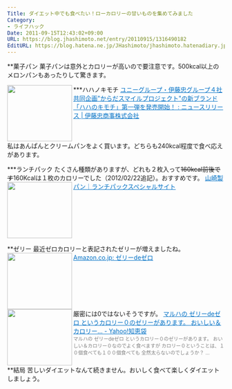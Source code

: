 ```yaml
---
Title: ダイエット中でも食べたい！ローカロリーの甘いものを集めてみました
Category:
- ライフハック
Date: 2011-09-15T12:43:02+09:00
URL: https://blog.jhashimoto.net/entry/20110915/1316490182
EditURL: https://blog.hatena.ne.jp/JHashimoto/jhashimoto.hatenadiary.jp/atom/entry/12921228815717257286
---
```



**菓子パン
菓子パンは意外とカロリーが高いので要注意です。500kcal以上のメロンパンもあったりして驚きます。

***ハハノキモチ
<a href="http://www.itochu.co.jp/ja/news/2011/110630.html" target="_blank"><img class="alignleft" align="left" border="0" src="http://capture.heartrails.com/150x130/shadow?http://www.itochu.co.jp/ja/news/2011/110630.html" alt="" width="150" height="130" /></a><a style="color:#0070C5;" href="http://www.itochu.co.jp/ja/news/2011/110630.html" target="_blank">ユニーグループ・伊藤忠グループ４社共同企画"からだスマイルプロジェクト"の新ブランド「ハハのキモチ」第一弾を発売開始！ : ニュースリリース | 伊藤忠商事株式会社</a><a href="http://b.hatena.ne.jp/entry/http://www.itochu.co.jp/ja/news/2011/110630.html" target="_blank"><img border="0" src="http://b.hatena.ne.jp/entry/image/http://www.itochu.co.jp/ja/news/2011/110630.html" alt="" /></a><br style="clear:both;" />
私はあんぱんとクリームパンをよく買います。どちらも240kcal程度で食べ応えがあります。

***ランチパック
たくさん種類がありますが、どれも２枚入って<s>160kcal前後です</s>160Kcalは１枚のカロリーでした（2012/02/22追記）。おすすめです。
<a href="http://www.yamazakipan.co.jp/lunch-p/" target="_blank"><img class="alignleft" align="left" border="0" src="http://capture.heartrails.com/150x130/shadow?http://www.yamazakipan.co.jp/lunch-p/" alt="" width="150" height="130" /></a><a style="color:#0070C5;" href="http://www.yamazakipan.co.jp/lunch-p/" target="_blank">山崎製パン｜ランチパックスペシャルサイト</a><a href="http://b.hatena.ne.jp/entry/http://www.yamazakipan.co.jp/lunch-p/" target="_blank"><img border="0" src="http://b.hatena.ne.jp/entry/image/http://www.yamazakipan.co.jp/lunch-p/" alt="" /></a><br style="clear:both;" />

**ゼリー
最近ゼロカロリーと表記されたゼリーが増えましたね。
<a href="http://www.amazon.co.jp/s/ref=nb_sb_ss_i_5_2?__mk_ja_JP=%83J%83%5E%83J%83i&url=search-alias%3Daps&field-keywords=%83%5B%83%8A%81%5Bde%83%5B%83%8D&x=0&y=0&sprefix=%82%BA%82%E8#/ref=sr_pg_1?rh=i%3Aaps%2Ck%3A%E3%82%BC%E3%83%AD%E3%82%AB%E3%83%AD%E3%83%AA%E3%83%BC+%E3%82%BC%E3%83%AA%E3%83%BC&keywords=%E3%82%BC%E3%83%AD%E3%82%AB%E3%83%AD%E3%83%AA%E3%83%BC+%E3%82%BC%E3%83%AA%E3%83%BC&ie=UTF8&qid=1316489161" target="_blank"><img class="alignleft" align="left" border="0" src="http://capture.heartrails.com/150x130/shadow?http://www.amazon.co.jp/s/ref=nb_sb_ss_i_5_2?__mk_ja_JP=%83J%83%5E%83J%83i&url=search-alias%3Daps&field-keywords=%83%5B%83%8A%81%5Bde%83%5B%83%8D&x=0&y=0&sprefix=%82%BA%82%E8#/ref=sr_pg_1?rh=i%3Aaps%2Ck%3A%E3%82%BC%E3%83%AD%E3%82%AB%E3%83%AD%E3%83%AA%E3%83%BC+%E3%82%BC%E3%83%AA%E3%83%BC&keywords=%E3%82%BC%E3%83%AD%E3%82%AB%E3%83%AD%E3%83%AA%E3%83%BC+%E3%82%BC%E3%83%AA%E3%83%BC&ie=UTF8&qid=1316489161" alt="" width="150" height="130" /></a><a style="color:#0070C5;" href="http://www.amazon.co.jp/s/ref=nb_sb_ss_i_5_2?__mk_ja_JP=%83J%83%5E%83J%83i&url=search-alias%3Daps&field-keywords=%83%5B%83%8A%81%5Bde%83%5B%83%8D&x=0&y=0&sprefix=%82%BA%82%E8#/ref=sr_pg_1?rh=i%3Aaps%2Ck%3A%E3%82%BC%E3%83%AD%E3%82%AB%E3%83%AD%E3%83%AA%E3%83%BC+%E3%82%BC%E3%83%AA%E3%83%BC&keywords=%E3%82%BC%E3%83%AD%E3%82%AB%E3%83%AD%E3%83%AA%E3%83%BC+%E3%82%BC%E3%83%AA%E3%83%BC&ie=UTF8&qid=1316489161" target="_blank">Amazon.co.jp: ゼリーdeゼロ</a><a href="http://b.hatena.ne.jp/entry/http://www.amazon.co.jp/s/ref=nb_sb_ss_i_5_2?__mk_ja_JP=%83J%83%5E%83J%83i&url=search-alias%3Daps&field-keywords=%83%5B%83%8A%81%5Bde%83%5B%83%8D&x=0&y=0&sprefix=%82%BA%82%E8#/ref=sr_pg_1?rh=i%3Aaps%2Ck%3A%E3%82%BC%E3%83%AD%E3%82%AB%E3%83%AD%E3%83%AA%E3%83%BC+%E3%82%BC%E3%83%AA%E3%83%BC&keywords=%E3%82%BC%E3%83%AD%E3%82%AB%E3%83%AD%E3%83%AA%E3%83%BC+%E3%82%BC%E3%83%AA%E3%83%BC&ie=UTF8&qid=1316489161" target="_blank"><img border="0" src="http://b.hatena.ne.jp/entry/image/http://www.amazon.co.jp/s/ref=nb_sb_ss_i_5_2?__mk_ja_JP=%83J%83%5E%83J%83i&url=search-alias%3Daps&field-keywords=%83%5B%83%8A%81%5Bde%83%5B%83%8D&x=0&y=0&sprefix=%82%BA%82%E8#/ref=sr_pg_1?rh=i%3Aaps%2Ck%3A%E3%82%BC%E3%83%AD%E3%82%AB%E3%83%AD%E3%83%AA%E3%83%BC+%E3%82%BC%E3%83%AA%E3%83%BC&keywords=%E3%82%BC%E3%83%AD%E3%82%AB%E3%83%AD%E3%83%AA%E3%83%BC+%E3%82%BC%E3%83%AA%E3%83%BC&ie=UTF8&qid=1316489161" alt="" /></a><br style="clear:both;" />
厳密には0ではないそうですが。
<a href="http://detail.chiebukuro.yahoo.co.jp/qa/question_detail/q1316085308" target="_blank"><img class="alignleft" align="left" border="0" src="http://capture.heartrails.com/150x130/shadow?http://detail.chiebukuro.yahoo.co.jp/qa/question_detail/q1316085308" alt="" width="150" height="130" /></a><a style="color:#0070C5;" href="http://detail.chiebukuro.yahoo.co.jp/qa/question_detail/q1316085308" target="_blank">マルハの ゼリーdeゼロ というカロリー０のゼリーがあります。 おいしい＆カロリー... - Yahoo!知恵袋</a><a href="http://b.hatena.ne.jp/entry/http://detail.chiebukuro.yahoo.co.jp/qa/question_detail/q1316085308" target="_blank"><img border="0" src="http://b.hatena.ne.jp/entry/image/http://detail.chiebukuro.yahoo.co.jp/qa/question_detail/q1316085308" alt="" /></a><br><span style="color: #808080;font-size: 80%;">マルハの ゼリーdeゼロ というカロリー０のゼリーがあります。 おいしい＆カロリー０なのでよく食べますが カロリー０ということは、１０個食べても１００個食べても 全然太らないのでしょうか？ ...</span><br style="clear:both;" />
**結局
苦しいダイエットなんて続きません。おいしく食べて楽しくダイエットしましょう。
